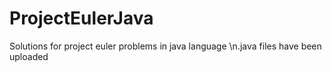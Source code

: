 # ProjectEulerJava
Solutions for project euler problems in java language
\n.java files have been uploaded
